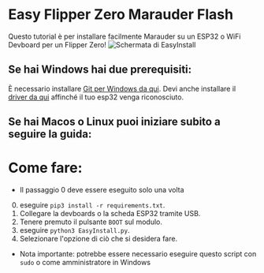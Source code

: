 # Easy Flipper Zero Marauder Flash
Questo tutorial è per installare facilmente Marauder su un ESP32 o WiFi Devboard per un Flipper Zero!
![ Schermata di EasyInstall](https://raw.githubusercontent.com/SkeletonMan03/FZEasyMarauderFlash/main/EasyInstall_Screenshot.png)

## Se hai Windows hai due prerequisiti:
È necessario installare [Git per Windows da qui](https://gitforwindows.org/).
Devi anche installare il [driver da qui](https://www.silabs.com/developers/usb-to-uart-bridge-vcp-drivers?Tab=downloads) affinché il tuo esp32 venga riconosciuto.
## Se hai Macos o Linux puoi iniziare subito a seguire la guida:
# Come fare:
* Il passaggio 0 deve essere eseguito solo una volta
0) eseguire `pip3 install -r requirements.txt`.
1) Collegare la devboards o la scheda ESP32 tramite USB.
2) Tenere premuto il pulsante `BOOT` sul modulo. 
3) eseguire `python3 EasyInstall.py`.
4) Selezionare l'opzione di ciò che si desidera fare.

* Nota importante: potrebbe essere necessario eseguire questo script con `sudo` o come amministratore in Windows
